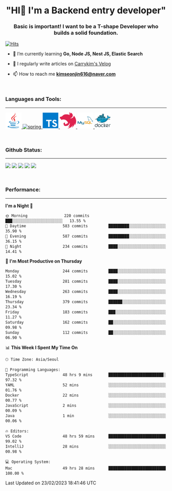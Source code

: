 <h1 align="center">"HI👋 I'm a Backend entry developer" </h1>
<h3 align="center">Basic is important! I want to be a T-shape Developer who builds a solid foundation.</h3>

[![Hits](https://hits.seeyoufarm.com/api/count/incr/badge.svg?url=https%3A%2F%2Fgithub.com%2Fgimseonjin&count_bg=%2318BFE5&title_bg=%23555555&icon=ko-fi.svg&icon_color=%23E7E7E7&title=hits&edge_flat=false)](https://hits.seeyoufarm.com)

- 🌱 I’m currently learning **Go, Node JS, Nest JS, Elastic Search**

- 📝 I regularly write articles on [Carrykim's Velog](https://velog.io/@carrykim)

- 📫 How to reach me **kimseonjin616@naver.com**

<br/>

<h3 align="left">Languages and Tools:</h3>

***

<p align="left"> 
 <a href="https://www.java.com" target="_blank" rel="noreferrer"> <img src="https://raw.githubusercontent.com/devicons/devicon/master/icons/java/java-original.svg" alt="java" width="10%" height="10%"/> </a>
 <a href="https://spring.io/" target="_blank" rel="noreferrer"> <img src="https://www.vectorlogo.zone/logos/springio/springio-icon.svg" alt="spring" width="10%" height="10%"/> </a>
  <a href="https://www.typescriptlang.org/" target="_blank" rel="noreferrer"> <img src="https://raw.githubusercontent.com/devicons/devicon/master/icons/typescript/typescript-original.svg" alt="typescript" width="10%" height="10%"/> </a>
<a href="https://nestjs.com/" target="_blank" rel="noreferrer"> <img src="https://raw.githubusercontent.com/devicons/devicon/master/icons/nestjs/nestjs-plain.svg" alt="nestjs" width="10%" height="10%"/> </a> 
<a href="https://www.mysql.com/" target="_blank" rel="noreferrer"> <img src="https://raw.githubusercontent.com/devicons/devicon/master/icons/mysql/mysql-original-wordmark.svg" alt="mysql" width="10%" height="10%"/>  </a>
 <a href="https://www.docker.com/" target="_blank" rel="noreferrer"> <img src="https://raw.githubusercontent.com/devicons/devicon/master/icons/docker/docker-original-wordmark.svg" alt="docker" width="10%" height="10%"/> </a>
 </p>
</p>

<br/>

<h3 align="left">Github Status:</h3>

***

![](http://github-profile-summary-cards.vercel.app/api/cards/profile-details?username=gimseonjin&theme=nord_bright)
![](http://github-profile-summary-cards.vercel.app/api/cards/repos-per-language?username=gimseonjin&theme=nord_bright)
![](http://github-profile-summary-cards.vercel.app/api/cards/most-commit-language?username=gimseonjin&theme=nord_bright)
![](http://github-profile-summary-cards.vercel.app/api/cards/stats?username=gimseonjin&theme=nord_bright)
![](http://github-profile-summary-cards.vercel.app/api/cards/productive-time?username=gimseonjin&theme=nord_bright&utcOffset=8)


<br/>

<h3 align="left">Performance:</h3>

***

<!--START_SECTION:waka-->
**I'm a Night 🦉** 

```text
🌞 Morning                220 commits         ███░░░░░░░░░░░░░░░░░░░░░░   13.55 % 
🌆 Daytime                583 commits         █████████░░░░░░░░░░░░░░░░   35.90 % 
🌃 Evening                587 commits         █████████░░░░░░░░░░░░░░░░   36.15 % 
🌙 Night                  234 commits         ████░░░░░░░░░░░░░░░░░░░░░   14.41 % 
```
📅 **I'm Most Productive on Thursday** 

```text
Monday                   244 commits         ████░░░░░░░░░░░░░░░░░░░░░   15.02 % 
Tuesday                  281 commits         ████░░░░░░░░░░░░░░░░░░░░░   17.30 % 
Wednesday                263 commits         ████░░░░░░░░░░░░░░░░░░░░░   16.19 % 
Thursday                 379 commits         ██████░░░░░░░░░░░░░░░░░░░   23.34 % 
Friday                   183 commits         ███░░░░░░░░░░░░░░░░░░░░░░   11.27 % 
Saturday                 162 commits         ██░░░░░░░░░░░░░░░░░░░░░░░   09.98 % 
Sunday                   112 commits         ██░░░░░░░░░░░░░░░░░░░░░░░   06.90 % 
```


📊 **This Week I Spent My Time On** 

```text
🕑︎ Time Zone: Asia/Seoul

💬 Programming Languages: 
TypeScript               48 hrs 9 mins       ████████████████████████░   97.32 % 
YAML                     52 mins             ░░░░░░░░░░░░░░░░░░░░░░░░░   01.76 % 
Docker                   22 mins             ░░░░░░░░░░░░░░░░░░░░░░░░░   00.77 % 
JavaScript               2 mins              ░░░░░░░░░░░░░░░░░░░░░░░░░   00.09 % 
Java                     1 min               ░░░░░░░░░░░░░░░░░░░░░░░░░   00.06 % 

🔥 Editors: 
VS Code                  48 hrs 59 mins      █████████████████████████   99.02 % 
IntelliJ                 28 mins             ░░░░░░░░░░░░░░░░░░░░░░░░░   00.98 % 

💻 Operating System: 
Mac                      49 hrs 28 mins      █████████████████████████   100.00 % 
```


 Last Updated on 23/02/2023 18:41:46 UTC
<!--END_SECTION:waka-->

<div align="center">
  
